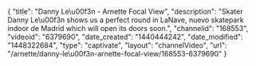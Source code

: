 {
    "title": "Danny Le\u00f3n - Arnette Focal View",
    "description": "Skater Danny Le\u00f3n shows us a perfect round in LaNave, nuevo skatepark indoor de Madrid which will open its doors soon.",
    "channelid": "168553",
    "videoid": "6379690",
    "date_created": "1440444242",
    "date_modified": "1448322684",
    "type": "captivate",
    "layout": "channelVideo",
    "url": "\/arnette\/danny-le\u00f3n-arnette-focal-view\/168553-6379690"
}